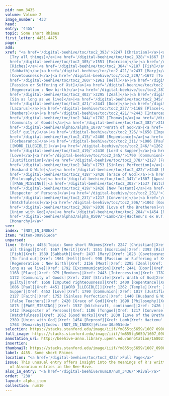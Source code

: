 ```yaml
---
pid: num_3435
volume: Volume 2
image_number: '433'
head:
entry: '4455'
topic: Some short Rhimes
first_letter: 4451-4475
page:
add:
xref: "<a href='/digital-beehive/toc/toc2_393/'>2247 [Christian]</a>|<a href='/digital-beehive/num4/num_1185/'>908
  [Try all things]</a>|<a href='/digital-beehive/toc/toc2_328/'>1667 [Merit]</a>|<a
  href='/digital-beehive/toc/toc2_305/'>1551 [Exorcism]</a>|<a href='/digital-beehive/toc/toc2_414/'>2392
  [Riches]</a>|<a href='/digital-beehive/toc/toc2_384/'>2187 [Fish]</a>|<a href='/digital-beehive/toc/toc2_312/'>1589
  [Sabbath]</a>|<a href='/digital-beehive/toc/toc2_421/'>2437 [Mary]</a>|<a href='/digital-beehive/toc/toc2_349/'>1823
  [Covetousness]</a>|<a href='/digital-beehive/toc/toc2_329/'>1672 [To find out]</a>|<a
  href='/digital-beehive/toc/toc2_360/'>1961 [Hell]</a>|<a href='/digital-beehive/num4/num_1330/'>998
  [Passion or Suffering of Xst]</a>|<a href='/digital-beehive/toc/toc2_402/'>2293
  [Regeneration : New birth]</a>|<a href='/digital-beehive/toc/toc2_381/'>2156 [Meat]</a>|<a
  href='/digital-beehive/toc/toc2_402/'>2295 [Zeal]</a>|<a href='/digital-beehive/toc/toc2_419/'>2427
  [Sin as long as we live]</a>|<a href='/digital-beehive/toc/toc2_345/'>1792 [Excommunication]</a>|<a
  href='/digital-beehive/toc/toc2_421/'>2441 [Door]</a>|<a href='/digital-beehive/toc/toc2_421/'>2442
  [Lazarus]</a>|<a href='/digital-beehive/toc/toc2_227/'>1168 [Place]</a>|<a href='/digital-beehive/num4/num_1307/'>979
  [Members]</a>|<a href='/digital-beehive/toc/toc2_421/'>2443 [Intercession]</a>|<a
  href='/digital-beehive/toc/toc2_344/'>1782 [Thomas]</a>|<a href='/digital-beehive/toc/toc2_228/'>1172
  [Community of Goods]</a>|<a href='/digital-beehive/toc/toc2_382/'>2167 [Strife]</a>|<a
  href='/digital-beehive/alpha5/alpha_1070/'>Wrath of God</a>|<a href='/digital-beehive/toc/toc2_404/'>2310
  [Self guilty]</a>|<a href='/digital-beehive/toc/toc2_326/'>1658 [Imputed righteousness]</a>|<a
  href='/digital-beehive/toc/toc2_415/'>2400 [Repentance]</a>|<a href='/digital-beehive/toc/toc2_328/'>1669
  [Forbearance]</a>|<a href='/digital-beehive/toc/toc2_211/'>1086 [Paul]</a>|<a href='/digital-beehive/toc/toc2_423/'>4451
  [[WORD_ILLEGIBLE]]</a>|<a href='/digital-beehive/toc/toc2_246/'>1262 [Temple]</a>|<a
  href='/digital-beehive/toc/toc2_419/'>2430 [Lord's Supper]</a>|<a href='/digital-beehive/toc/toc2_423/'>4452
  [Love]</a>|<a href='/digital-beehive/toc/toc2_345/'>1790 [Communion]</a>|<a href='/digital-beehive/toc/toc2_197/'>1017
  [Justification]</a>|<a href='/digital-beehive/toc/toc2_378/'>2127 [Faith]</a>|<a
  href='/digital-beehive/toc/toc2_340/'>1753 [Sinless Perfection]</a>|<a href='/digital-beehive/toc/toc2_281/'>1440
  [Husband & Wife]</a>|<a href='/digital-beehive/toc/toc2_422/'>4448 [False Teachers]</a>|<a
  href='/digital-beehive/toc/toc2_418/'>2420 [Grace of God]</a>|<a href='/digital-beehive/toc/toc2_334/'>1698
  [Philosophy]</a>|<a href='/digital-beehive/toc/toc2_347/'>1807 [Apostacy]</a>|1875
  [[PAGE_MISSING]]|<a href='/digital-beehive/toc/toc2_302/'>1537 [Witchcraft, continued]</a>|<a
  href='/digital-beehive/toc/toc2_419/'>2426 [New Testamt]</a>|<a href='/digital-beehive/toc/toc2_276/'>1412
  [Respecter of Persons]</a>|<a href='/digital-beehive/toc/toc2_231/'>1186 [Tongue]</a>|<a
  href='/digital-beehive/toc/toc2_237/'>1217 [Converse]</a>|<a href='/digital-beehive/toc/toc2_266/'>1363
  [Watchfulness]</a>|<a href='/digital-beehive/toc/toc2_206/'>1062 [Good Works]</a>|<a
  href='/digital-beehive/toc/toc2_368/'>2030 [Love of the Bretheren]</a>|<a href='/digital-beehive/toc/toc2_413/'>2389
  [Union with God]</a>|<a href='/digital-beehive/toc/toc2_284/'>1454 [Reproof]</a>|<a
  href='/digital-beehive/alpha3/alpha_0509/'>Lamb</a>|Hactenu's ex W.T. []|<a href='/digital-beehive/toc/toc2_341/'>1763
  [Monarchy]</a>"
see:
index: "[NOT_IN_INDEX]"
item: "#item-30a951ede"
unparsed:
line: 'Entry: 4455|Topic: Some short Rhimes|Xref: 2247 [Christian]|Xref: 908 [Try
  all things]|Xref: 1667 [Merit]|Xref: 1551 [Exorcism]|Xref: 2392 [Riches]|Xref: 2187
  [Fish]|Xref: 1589 [Sabbath]|Xref: 2437 [Mary]|Xref: 1823 [Covetousness]|Xref: 1672
  [To find out]|Xref: 1961 [Hell]|Xref: 998 [Passion or Suffering of Xst]|Xref: 2293
  [Regeneration : New birth]|Xref: 2156 [Meat]|Xref: 2295 [Zeal]|Xref: 2427 [Sin as
  long as we live]|Xref: 1792 [Excommunication]|Xref: 2441 [Door]|Xref: 2442 [Lazarus]|Xref:
  1168 [Place]|Xref: 979 [Members]|Xref: 2443 [Intercession]|Xref: 1782 [Thomas]|Xref:
  1172 [Community of Goods]|Xref: 2167 [Strife]|Xref: Wrath of God|Xref: 2310 [Self
  guilty]|Xref: 1658 [Imputed righteousness]|Xref: 2400 [Repentance]|Xref: 1669 [Forbearance]|Xref:
  1086 [Paul]|Xref: 4451 [[WORD_ILLEGIBLE]]|Xref: 1262 [Temple]|Xref: 2430 [Lord''s
  Supper]|Xref: 4452 [Love]|Xref: 1790 [Communion]|Xref: 1017 [Justification]|Xref:
  2127 [Faith]|Xref: 1753 [Sinless Perfection]|Xref: 1440 [Husband & Wife]|Xref: 4448
  [False Teachers]|Xref: 2420 [Grace of God]|Xref: 1698 [Philosophy]|Xref: 1807 [Apostacy]|Xref:
  1875 [[PAGE_MISSING]]|Xref: 1537 [Witchcraft, continued]|Xref: 2426 [New Testamt]|Xref:
  1412 [Respecter of Persons]|Xref: 1186 [Tongue]|Xref: 1217 [Converse]|Xref: 1363
  [Watchfulness]|Xref: 1062 [Good Works]|Xref: 2030 [Love of the Bretheren]|Xref:
  2389 [Union with God]|Xref: 1454 [Reproof]|Xref: Lamb|Xref: Hactenu''s ex W.T. []|Xref:
  1763 [Monarchy]|Index: [NOT_IN_INDEX]|#item-30a951ede'
selection: https://stacks.stanford.edu/image/iiif/fm855tg5659/1607_0900/407,3759,2968,346/full/0/default.jpg
full_image: https://stacks.stanford.edu/image/iiif/fm855tg5659/1607_0900/full/full/0/default.jpg
annotation_uri: http://beehive-anno.library.upenn.edu/annotation/1680277317451
insertion:
thumbnail: https://stacks.stanford.edu/image/iiif/fm855tg5659/1607_0900/407,3759,600,180/250,/0/default.jpg
label: 4455. Some short Rhimes
location: "<a href='/digital-beehive/toc/toc2_423/'>Full Page</a>"
issue: This unusual entry offers insight into the meanings of R's written in the margins
  of Alvearium entries in the Bee-Hive.
also_in_entry: "<a href='/digital-beehive/num10/num_3436/'>Rival</a>"
order: '238'
layout: alpha_item
collection: num10
---
```

